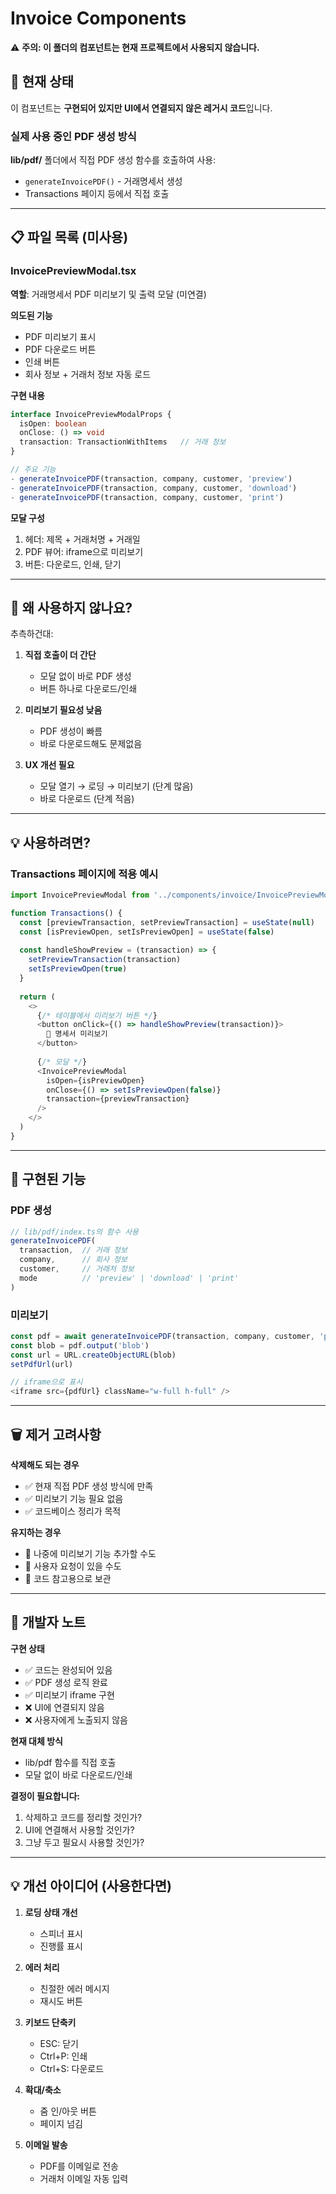 # Invoice Components

⚠️ **주의: 이 폴더의 컴포넌트는 현재 프로젝트에서 사용되지 않습니다.**

## 📌 현재 상태

이 컴포넌트는 **구현되어 있지만 UI에서 연결되지 않은 레거시 코드**입니다.

### 실제 사용 중인 PDF 생성 방식

**lib/pdf/** 폴더에서 직접 PDF 생성 함수를 호출하여 사용:
- `generateInvoicePDF()` - 거래명세서 생성
- Transactions 페이지 등에서 직접 호출

---

## 📋 파일 목록 (미사용)

### InvoicePreviewModal.tsx

**역할**: 거래명세서 PDF 미리보기 및 출력 모달 (미연결)

**의도된 기능**
- PDF 미리보기 표시
- PDF 다운로드 버튼
- 인쇄 버튼
- 회사 정보 + 거래처 정보 자동 로드

**구현 내용**
```typescript
interface InvoicePreviewModalProps {
  isOpen: boolean
  onClose: () => void
  transaction: TransactionWithItems   // 거래 정보
}

// 주요 기능
- generateInvoicePDF(transaction, company, customer, 'preview')
- generateInvoicePDF(transaction, company, customer, 'download')  
- generateInvoicePDF(transaction, company, customer, 'print')
```

**모달 구성**
1. 헤더: 제목 + 거래처명 + 거래일
2. PDF 뷰어: iframe으로 미리보기
3. 버튼: 다운로드, 인쇄, 닫기

---

## 🤔 왜 사용하지 않나요?

추측하건대:

1. **직접 호출이 더 간단**
   - 모달 없이 바로 PDF 생성
   - 버튼 하나로 다운로드/인쇄

2. **미리보기 필요성 낮음**
   - PDF 생성이 빠름
   - 바로 다운로드해도 문제없음

3. **UX 개선 필요**
   - 모달 열기 → 로딩 → 미리보기 (단계 많음)
   - 바로 다운로드 (단계 적음)

---

## 💡 사용하려면?

### Transactions 페이지에 적용 예시
```typescript
import InvoicePreviewModal from '../components/invoice/InvoicePreviewModal'

function Transactions() {
  const [previewTransaction, setPreviewTransaction] = useState(null)
  const [isPreviewOpen, setIsPreviewOpen] = useState(false)
  
  const handleShowPreview = (transaction) => {
    setPreviewTransaction(transaction)
    setIsPreviewOpen(true)
  }
  
  return (
    <>
      {/* 테이블에서 미리보기 버튼 */}
      <button onClick={() => handleShowPreview(transaction)}>
        📄 명세서 미리보기
      </button>
      
      {/* 모달 */}
      <InvoicePreviewModal
        isOpen={isPreviewOpen}
        onClose={() => setIsPreviewOpen(false)}
        transaction={previewTransaction}
      />
    </>
  )
}
```

---

## 🔧 구현된 기능

### PDF 생성
```typescript
// lib/pdf/index.ts의 함수 사용
generateInvoicePDF(
  transaction,  // 거래 정보
  company,      // 회사 정보
  customer,     // 거래처 정보
  mode          // 'preview' | 'download' | 'print'
)
```

### 미리보기
```typescript
const pdf = await generateInvoicePDF(transaction, company, customer, 'preview')
const blob = pdf.output('blob')
const url = URL.createObjectURL(blob)
setPdfUrl(url)

// iframe으로 표시
<iframe src={pdfUrl} className="w-full h-full" />
```

---

## 🗑️ 제거 고려사항

**삭제해도 되는 경우**
- ✅ 현재 직접 PDF 생성 방식에 만족
- ✅ 미리보기 기능 필요 없음
- ✅ 코드베이스 정리가 목적

**유지하는 경우**
- 🔄 나중에 미리보기 기능 추가할 수도
- 🔄 사용자 요청이 있을 수도
- 🔄 코드 참고용으로 보관

---

## 📝 개발자 노트

**구현 상태**
- ✅ 코드는 완성되어 있음
- ✅ PDF 생성 로직 완료
- ✅ 미리보기 iframe 구현
- ❌ UI에 연결되지 않음
- ❌ 사용자에게 노출되지 않음

**현재 대체 방식**
- lib/pdf 함수를 직접 호출
- 모달 없이 바로 다운로드/인쇄

**결정이 필요합니다:**
1. 삭제하고 코드를 정리할 것인가?
2. UI에 연결해서 사용할 것인가?
3. 그냥 두고 필요시 사용할 것인가?

---

## 💡 개선 아이디어 (사용한다면)

1. **로딩 상태 개선**
   - 스피너 표시
   - 진행률 표시

2. **에러 처리**
   - 친절한 에러 메시지
   - 재시도 버튼

3. **키보드 단축키**
   - ESC: 닫기
   - Ctrl+P: 인쇄
   - Ctrl+S: 다운로드

4. **확대/축소**
   - 줌 인/아웃 버튼
   - 페이지 넘김

5. **이메일 발송**
   - PDF를 이메일로 전송
   - 거래처 이메일 자동 입력
